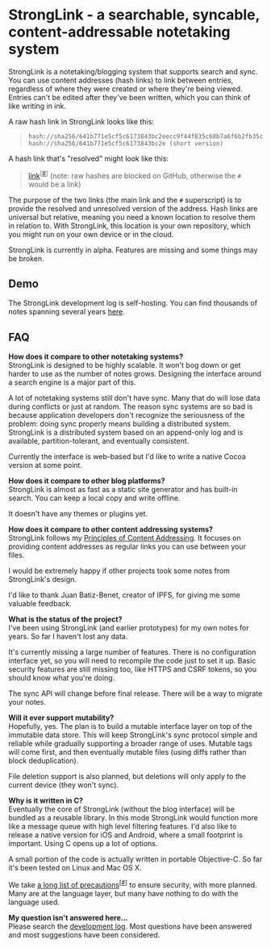 StrongLink - a searchable, syncable, content-addressable notetaking system
==========================================================================

StrongLink is a notetaking/blogging system that supports search and sync. You can use content addresses (hash links) to link between entries, regardless of where they were created or where they're being viewed. Entries can't be edited after they've been written, which you can think of like writing in ink.

A raw hash link in StrongLink looks like this:

>     hash://sha256/641b771e5cf5c6173843bc2eecc9f44f835c68b7a6f6b2fb35c60ed88af17928
>     hash://sha256/641b771e5cf5c6173843bc2e (short version)

A hash link that's "resolved" might look like this:

> [link](http://notes.bentrask.com/?q=hash://sha256/641b771e5cf5c6173843bc2eecc9f44f835c68b7a6f6b2fb35c60ed88af17928)<sup>\[[#](hash://sha256/641b771e5cf5c6173843bc2eecc9f44f835c68b7a6f6b2fb35c60ed88af17928)\]</sup> (note: raw hashes are blocked on GitHub, otherwise the `#` would be a link)

The purpose of the two links (the main link and the `#` superscript) is to provide the resolved and unresolved version of the address. Hash links are universal but relative, meaning you need a known location to resolve them in relation to. With StrongLink, this location is your own repository, which you might run on your own device or in the cloud.

StrongLink is currently in alpha. Features are missing and some things may be broken.

Demo
----

The StrongLink development log is self-hosting. You can find thousands of notes spanning several years [here](http://notes.bentrask.com/).

FAQ
---

**How does it compare to other notetaking systems?**  
StrongLink is designed to be highly scalable. It won't bog down or get harder to use as the number of notes grows. Designing the interface around a search engine is a major part of this.

A lot of notetaking systems still don't have sync. Many that do will lose data during conflicts or just at random. The reason sync systems are so bad is because application developers don't recognize the seriousness of the problem: doing sync properly means building a distributed system. StrongLink is a distributed system based on an append-only log and is available, partition-tolerant, and eventually consistent.

Currently the interface is web-based but I'd like to write a native Cocoa version at some point.

**How does it compare to other blog platforms?**  
StrongLink is almost as fast as a static site generator and has built-in search. You can keep a local copy and write offline.

It doesn't have any themes or plugins yet.

**How does it compare to other content addressing systems?**  
StrongLink follows my [Principles of Content Addressing](http://bentrask.com/notes/content-addressing.html). It focuses on providing content addresses as regular links you can use between your files.

I would be extremely happy if other projects took some notes from StrongLink's design.

I'd like to thank Juan Batiz-Benet, creator of IPFS, for giving me some valuable feedback.

**What is the status of the project?**  
I've been using StrongLink (and earlier prototypes) for my own notes for years. So far I haven't lost any data.

It's currently missing a large number of features. There is no configuration interface yet, so you will need to recompile the code just to set it up. Basic security features are still missing too, like HTTPS and CSRF tokens, so you should know what you're doing.

The sync API will change before final release. There will be a way to migrate your notes.

**Will it ever support mutability?**  
Hopefully, yes. The plan is to build a mutable interface layer on top of the immutable data store. This will keep StrongLink's sync protocol simple and reliable while gradually supporting a broader range of uses. Mutable tags will come first, and then eventually mutable files (using diffs rather than block deduplication).

File deletion support is also planned, but deletions will only apply to the current device (they won't sync).

**Why is it written in C?**  
Eventually the core of StrongLink (without the blog interface) will be bundled as a reusable library. In this mode StrongLink would function more like a message queue with high level filtering features. I'd also like to release a native version for iOS and Android, where a small footprint is important. Using C opens up a lot of options.

A small portion of the code is actually written in portable Objective-C. So far it's been tested on Linux and Mac OS X.

We take [a long list of precautions](http://notes.bentrask.com/?q=hash://sha256/b5cfd43def108b74b5bb5da3ae92613fc27624811df8a6d1aea7ff558e8bc934)<sup>\[[#](hash://sha256/b5cfd43def108b74b5bb5da3ae92613fc27624811df8a6d1aea7ff558e8bc934)\]</sup> to ensure security, with more planned. Many are at the language layer, but many have nothing to do with the language used.

**My question isn't answered here...**  
Please search the [development log](http://notes.bentrask.com/). Most questions have been answered and most suggestions have been considered.

